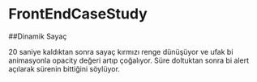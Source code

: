 # FrontEndCaseStudy
##Dinamik Sayaç

20 saniye kaldıktan sonra sayaç kırmızı renge dünüşüyor ve ufak bi animasyonla opacity değeri artıp çoğalıyor.
Süre doltuktan sonra bi alert açılarak sürenin bittiğini söylüyor.
